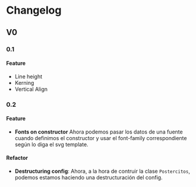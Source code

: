 # Changelog

## V0

### 0.1

#### Feature

- Line height
- Kerning
- Vertical Align

### 0.2

#### Feature

- **Fonts on constructor** Ahora podemos pasar los datos de una fuente cuando definimos el constructor y usar el font-family correspondiente según lo diga el svg template.

#### Refactor

- **Destructuring config**: Ahora, a la hora de contruir la clase `Postercitos`, podemos estamos haciendo una destructuración del config.